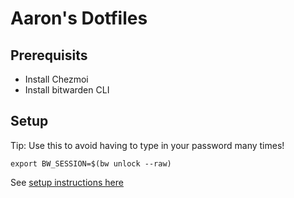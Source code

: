 # Aaron's Dotfiles

## Prerequisits

* Install Chezmoi
* Install bitwarden CLI

## Setup


Tip: Use this to avoid having to type in your password many times!
```
export BW_SESSION=$(bw unlock --raw)
```
See [setup instructions here](https://www.chezmoi.io/quick-start/#using-chezmoi-across-multiple-machines)